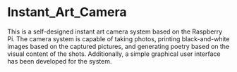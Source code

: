 # Instant_Art_Camera
This is a self-designed instant art camera system based on the Raspberry Pi. The camera system is capable of taking photos, printing black-and-white images based on the captured pictures, and generating poetry based on the visual content of the shots. Additionally, a simple graphical user interface has been developed for the system.
